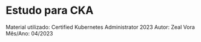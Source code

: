 # Estudo para CKA

Material utilizado: Certified Kubernetes Administrator 2023
Autor: Zeal Vora
Mês/Ano: 04/2023

